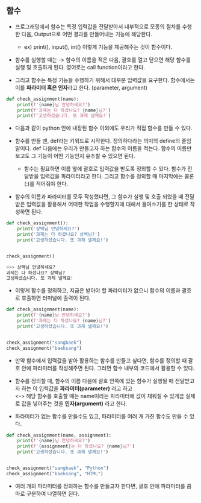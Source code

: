 ## 함수
- 프로그래밍에서 함수는 특정 입력값을 전달받아서 내부적으로 모종의 절차를 수행한 다음, Output으로 어떤 결과를 만들어내는 기능에 해당한다.
  - ex) print(), input(), int() 이렇게 기능을 제공해주는 것이 함수이다.

- 함수를 실행할 때는 -> 함수의 이름을 적은 다음, 괄호를 열고 닫으면 해당 함수를 실행 및 호출하게 된다. 영어로는 call function이라고 한다. 
- 그리고 함수는 특정 기능을 수행하기 위해서 대부분 입력값을 요구한다. 함수에서는 이를 **파라미터 혹은 인자**라고 한다. (parameter, argument)

```python
def check_assignment(name):
    print(f'{name}님 안녕하세요?')
    print(f'과제는 다 하셨나요? {name}님?')
    print(f'고생하셨습니다. 또 과제 낼께요!')
```

- 다음과 같이 python 안에 내장된 함수 이외에도 우리가 직접 함수를 만들 수 있다.
- 함수를 만들 땐, def라는 키워드로 시작한다. 정의하다라는 의미의 define의 줄임말이다. def 다음에는 우리가 만들고자 하는 함수의 이름을 적는다. 함수의 이름만 보고도 그 기능이 어떤 기능인지 유추할 수 있으면 된다.
  - 함수는 필요하면 이름 옆에 괄호로 입력값을 받도록 정의할 수 있다. 함수가 전달받을 입력값을 파라미터라고 한다. 그리고 함수를 정의할 때 마지막에는 콜론(:)를 적어줘야 한다.

- 함수의 이름과 파라미터를 모두 작성했다면, 그 함수가 실행 및 호출 되었을 때 전달받은 입력값을 활용해서 어떠한 작업을 수행할지에 대해서 들여쓰기를 한 상태로 작성하면 된다.  

```python
def check_assignment():
    print('상백님 안녕하세요?')
    print('과제는 다 하셨나요? 상백님?')
    print('고생하셨습니다. 또 과제 낼께요!')


check_assignment()

>>> 상백님 안녕하세요?
과제는 다 하셨나요? 상백님?
고생하셨습니다. 또 과제 낼께요!
```

- 이렇게 함수를 정의하고, 지금은 받아야 할 파라미터가 없으니 함수의 이름과 괄호로 호출하면 터미널에 출력이 된다.


```python
def check_assignment(name):
    print(f'{name}님 안녕하세요?')
    print(f'과제는 다 하셨나요? {name}님?')
    print('고생하셨습니다. 또 과제 낼께요!')


check_assignment("sangbaek")
check_assignment("baeksang")
```

- 만약 함수에서 입력값을 받아 활용하는 함수를 만들고 싶다면, 함수를 정의할 때 괄호 안에 파라미터를 작성해주면 된다. 그러면 함수 내부의 코드에서 활용할 수 있다.

- 함수를 정의할 때, 함수의 이름 다음에 괄호 안쪽에 있는 함수가 실행될 때 전달받고자 하는 이 입력값을 **파라미터(parameter)** 라고 하고      
  <-> 해당 함수를 호출할 때는 name이라는 파라미터에 값이 채워질 수 있게끔 실제로 값을 넣어주는 것을 **인자(argument)** 라고 한다.


* 파라미터가 없는 함수를 만들수도 있고, 파라미터를 여러 개 가진 함수도 만들 수 있다.


```python
def check_assignment(name, assignment):
    print(f'{name}님 안녕하세요?')
    print(f'{assignment}는 다 하셨나요? {name}님?')
    print('고생하셨습니다. 또 과제 낼께요!')


check_assignment("sangbaek", "Python")
check_assignment("baeksang", "HTML")
```

- 여러 개의 파라미터를 정의하는 함수를 만들고자 한다면, 괄호 안에 파라미터를 콤마로 구분하여 나열하면 된다. 
